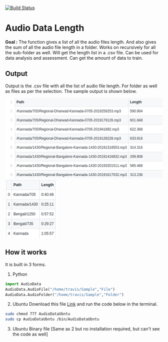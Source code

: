 [![Build Status](https://travis-ci.org/ganeshb15/Audio.svg?branch=master)](https://travis-ci.org/ganeshb15/Audio)

# **Audio Data Length** 

**Goal :** The function  gives a list of all the audio files length. And also gives the sum of all the audio file length in a folder. Works on recursively  for all the sub-folder as well. Will get the length list in a .csv file. Can be used for data analysis and assessment. Can get the amount of data to train.

## Output 
Output is the .csv file with all the list of audio file length. For folder as well as files as per the selection. The sample output is shown below.

![File](https://github.com/ganeshb15/Audio/blob/master/AudioDataLength/Output/File.png)
![Folder](https://github.com/ganeshb15/Audio/blob/master/AudioDataLength/Output/Folder.png)


## **How it works**
It is built in 3 forms. 

 1. Python
```python
import AudioData
AudioData.AudioFile("/home/travis/Sample","File")
AudioData.AudioFolder("/home/travis/Sample","Folder")
```

 2. Ubuntu 
Download this file [Link](https://raw.githubusercontent.com/ganeshb15/Audio/master/AudioDataLength/AudioDataUbntu) and run the code below in the terminal.
```sh
sudo chmod 777 AudioDataUbntu
sudo cp AudioDataUbntu /bin/AudioDataUbntu
```
 3.  Ubuntu Binary file [Same as 2 but no installation required, but can't see the code as well]

